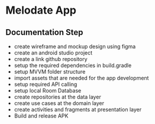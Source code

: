 # Melodate App

## Documentation Step

- create wireframe and mockup design using figma
- create an android studio project
- create a link github repository
- setup the required dependencies in build.gradle
- setup MVVM folder structure
- import assets that are needed for the app development
- setup required API calling
- setup local Room Database
- create repositories at the data layer
- create use cases at the domain layer
- create activities and fragments at presentation layer
- Build and release APK
